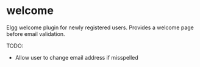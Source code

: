 welcome
=======

Elgg welcome plugin for newly registered users. Provides a welcome page before email validation.

TODO:

- Allow user to change email address if misspelled
